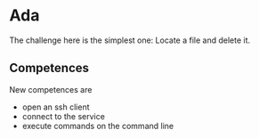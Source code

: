 Ada
===

The challenge here is the simplest one: Locate a file and delete it.

Competences
-----------

New competences are

- open an ssh client
- connect to the service
- execute commands on the command line




